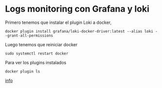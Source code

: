 # Logs monitoring con Grafana y loki
Primero tenemos que instalar el plugin Loki a docker,
````
docker plugin install grafana/loki-docker-driver:latest --alias loki --grant-all-permissions
````
Luego tenemos que reiniciar docker
````
sudo systemctl restart docker
````
Para ver los plugins instalados
````
docker plugin ls
````
[info](https://github.com/PagerTree/prometheus-grafana-alertmanager-example#installation--configuration)
